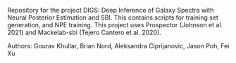 Repository for the project DIGS: Deep Inference of Galaxy Spectra with Neural Posterior Estimation and SBI. This contains scripts for training set generation, and NPE training. This project uses Prospector (Johnson et al. 2021) and Mackelab-sbi (Tejero Cantero et al. 2020).

Authors: Gourav Khullar, Brian Nord, Aleksandra Ciprijanovic, Jason Poh, Fei Xu

